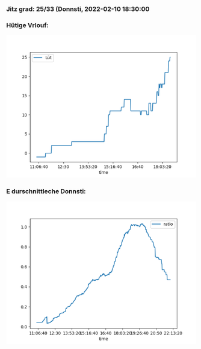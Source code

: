 ### Jitz grad: 25/33 (Donnsti, 2022-02-10 18:30:00

### Hütige Vrlouf:
![Graph](Today.png)

### E durschnittleche Donnsti:
![Graph](Donnsti.png)
